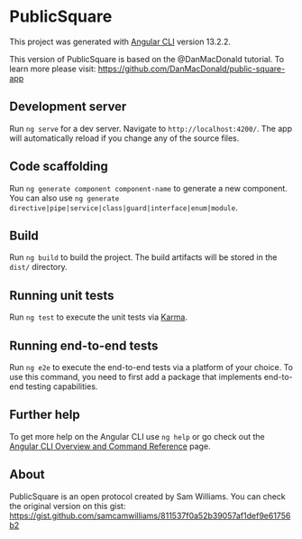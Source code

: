 # PublicSquare

This project was generated with [Angular CLI](https://github.com/angular/angular-cli) version 13.2.2.

This version of PublicSquare is based on the @DanMacDonald tutorial. To learn more please visit: https://github.com/DanMacDonald/public-square-app

## Development server

Run `ng serve` for a dev server. Navigate to `http://localhost:4200/`. The app will automatically reload if you change any of the source files.

## Code scaffolding

Run `ng generate component component-name` to generate a new component. You can also use `ng generate directive|pipe|service|class|guard|interface|enum|module`.

## Build

Run `ng build` to build the project. The build artifacts will be stored in the `dist/` directory.

## Running unit tests

Run `ng test` to execute the unit tests via [Karma](https://karma-runner.github.io).

## Running end-to-end tests

Run `ng e2e` to execute the end-to-end tests via a platform of your choice. To use this command, you need to first add a package that implements end-to-end testing capabilities.

## Further help

To get more help on the Angular CLI use `ng help` or go check out the [Angular CLI Overview and Command Reference](https://angular.io/cli) page.

## About
PublicSquare is an open protocol created by Sam Williams. You can check the original version on this gist: https://gist.github.com/samcamwilliams/811537f0a52b39057af1def9e61756b2
